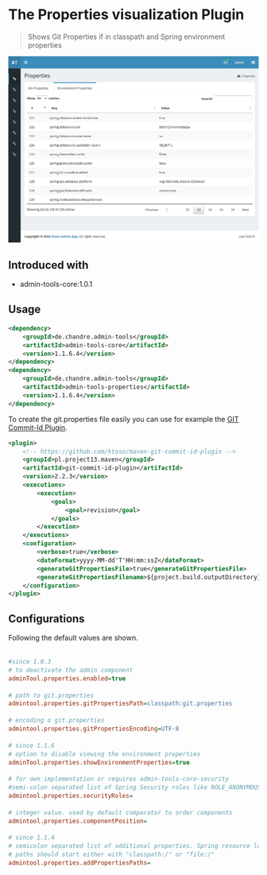 # The Properties visualization Plugin
> Shows Git Properties if in classpath and Spring environment properties

 ![Preview image](doc/screen_propertyBrowser_org.png?raw=true "AdminTool Properties UI")

## Introduced with
* admin-tools-core:1.0.1

## Usage

```xml
<dependency>
	<groupId>de.chandre.admin-tools</groupId>
	<artifactId>admin-tools-core</artifactId>
	<version>1.1.6.4</version>
</dependency>
<dependency>
	<groupId>de.chandre.admin-tools</groupId>
	<artifactId>admin-tools-properties</artifactId>
	<version>1.1.6.4</version>
</dependency>
```

To create the git.properties file easily you can use for example the [GIT Commit-Id Plugin](https://github.com/ktoso/maven-git-commit-id-plugin).

```xml
<plugin>
	<!-- https://github.com/ktoso/maven-git-commit-id-plugin -->
	<groupId>pl.project13.maven</groupId>
	<artifactId>git-commit-id-plugin</artifactId>
	<version>2.2.3</version>
	<executions>
		<execution>
			<goals>
				<goal>revision</goal>
			</goals>
		</execution>
	</executions>
	<configuration>
		<verbose>true</verbose>
		<dateFormat>yyyy-MM-dd'T'HH:mm:ssZ</dateFormat>
		<generateGitPropertiesFile>true</generateGitPropertiesFile>
		<generateGitPropertiesFilename>${project.build.outputDirectory}/git.properties</generateGitPropertiesFilename>
	</configuration>
</plugin>
```

## Configurations

Following the default values are shown.	
```ini

#since 1.0.3
# to deactivate the admin component
adminTool.properties.enabled=true

# path to git.properties
admintool.properties.gitPropertiesPath=classpath:git.properties

# encoding o git.properties
admintool.properties.gitPropertiesEncoding=UTF-8

# since 1.1.6
# option to disable viewing the environment properties
adminTool.properties.showEnvironmentProperties=true

# for own implementation or requires admin-tools-core-security
#semi-colon separated list of Spring Security roles like ROLE_ANONYMOUS;ROLE_ADMIN
admintool.properties.securityRoles=

# integer value. used by default comparator to order components
admintool.properties.componentPosition=

# since 1.1.4
# semicolon separated list of additional properties. Spring resource loading will be used.
# paths should start either with "classpath:/" or "file:/"
admintool.properties.addPropertiesPaths=
	
```